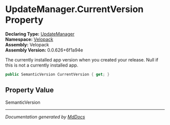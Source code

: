 ﻿<!--  
  <auto-generated>   
    The contents of this file were generated by a tool.  
    Changes to this file may be list if the file is regenerated  
  </auto-generated>   
-->

# UpdateManager.CurrentVersion Property

**Declaring Type:** [UpdateManager](../index.md)  
**Namespace:** [Velopack](../../index.md)  
**Assembly:** Velopack  
**Assembly Version:** 0.0.626+6f1a94e

 The currently installed app version when you created your release. Null if this is not a currently installed app. 

```csharp
public SemanticVersion CurrentVersion { get; }
```

## Property Value

SemanticVersion

___

*Documentation generated by [MdDocs](https://github.com/ap0llo/mddocs)*
